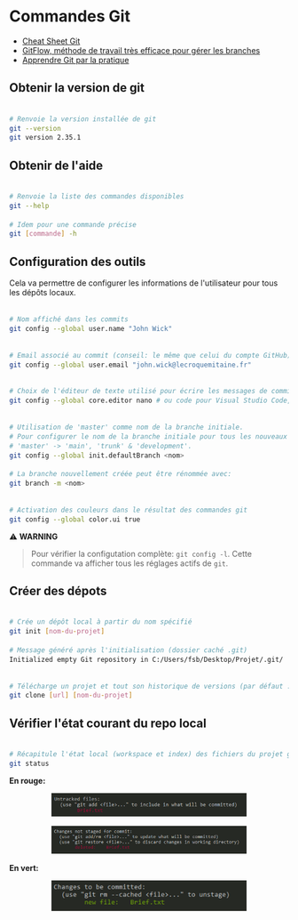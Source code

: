 # Commandes Git

- [Cheat Sheet Git](assets/pdf/Github_Git_Cheat_Sheet.pdf)
- [GitFlow, méthode de travail très efficace pour gérer les branches](https://www.atlassian.com/fr/git/tutorials/comparing-workflows/gitflow-workflow)
- [Apprendre Git par la pratique](https://learngitbranching.js.org/)

## Obtenir la version de git

```sh

# Renvoie la version installée de git
git --version
git version 2.35.1

```

## Obtenir de l'aide

```sh

# Renvoie la liste des commandes disponibles
git --help

# Idem pour une commande précise 
git [commande] -h

```

## Configuration des outils

Cela va permettre de configurer les informations de l'utilisateur pour tous les dépôts locaux.

```sh

# Nom affiché dans les commits
git config --global user.name "John Wick"

```

```sh

# Email associé au commit (conseil: le même que celui du compte GitHub):
git config --global user.email "john.wick@lecroquemitaine.fr"

```

```sh

# Choix de l'éditeur de texte utilisé pour écrire les messages de commit:
git config --global core.editor nano # ou code pour Visual Studio Code, etc.

```

```sh

# Utilisation de 'master' comme nom de la branche initiale.
# Pour configurer le nom de la branche initiale pour tous les nouveaux dépôts.
# 'master' -> 'main', 'trunk' & 'development'.
git config --global init.defaultBranch <nom>

# La branche nouvellement créée peut être rénommée avec:
git branch -m <nom>

```

```sh

# Activation des couleurs dans le résultat des commandes git
git config --global color.ui true

```

⚠️ **WARNING**

> Pour vérifier la configutation complète: `git config -l`. Cette commande va afficher tous les réglages actifs de `git`.

## Créer des dépots

```sh

# Crée un dépôt local à partir du nom spécifié
git init [nom-du-projet]

# Message généré après l'initialisation (dossier caché .git)
Initialized empty Git repository in C:/Users/fsb/Desktop/Projet/.git/

```

```sh

# Télécharge un projet et tout son historique de versions (par défaut : nom du repo sur le remote)
git clone [url] [nom-du-projet]

```


## Vérifier l'état courant du repo local

```sh

# Récapitule l'état local (workspace et index) des fichiers du projet géré avec git
git status

```

**En rouge:**

<p align="center">
  <img src='assets/img/Git_Status.png'  width='70%'>
</p>

<p align="center">
  <img src='assets/img/Git_Status_2.png'  width='70%'>
</p>

**En vert:**

<p align="center">
  <img src='assets/img/Git_Status_1.png'  width='70%'>
</p>
